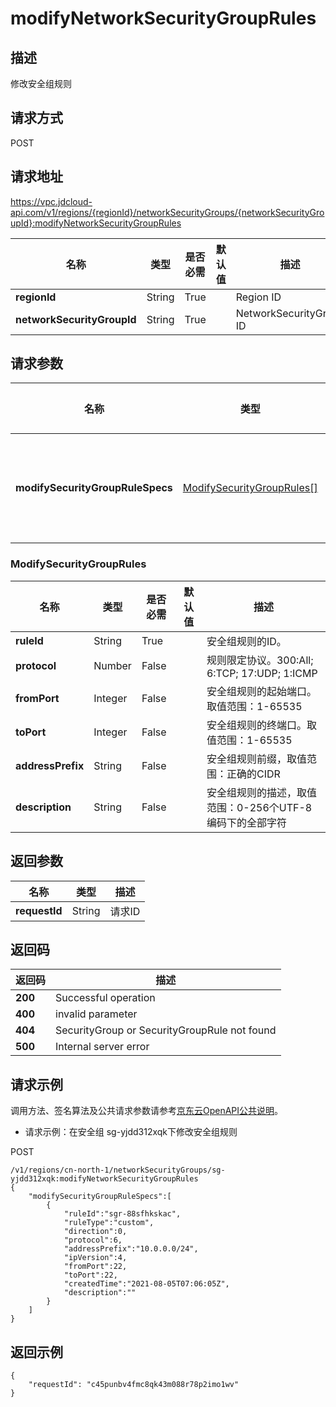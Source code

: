 # modifyNetworkSecurityGroupRules


## 描述
修改安全组规则

## 请求方式
POST

## 请求地址
https://vpc.jdcloud-api.com/v1/regions/{regionId}/networkSecurityGroups/{networkSecurityGroupId}:modifyNetworkSecurityGroupRules

|名称|类型|是否必需|默认值|描述|
|---|---|---|---|---|
|**regionId**|String|True| |Region ID|
|**networkSecurityGroupId**|String|True| |NetworkSecurityGroup ID|

## 请求参数
|名称|类型|是否必需|默认值|描述|
|---|---|---|---|---|
|**modifySecurityGroupRuleSpecs**|[ModifySecurityGroupRules[]](#modifysecuritygrouprules)|True| |安全组规则信息|

### <div id="ModifySecurityGroupRules">ModifySecurityGroupRules</div>
|名称|类型|是否必需|默认值|描述|
|---|---|---|---|---|
|**ruleId**|String|True| |安全组规则的ID。|
|**protocol**|Number|False| |规则限定协议。300:All; 6:TCP; 17:UDP; 1:ICMP|
|**fromPort**|Integer|False| |安全组规则的起始端口。取值范围：1-65535|
|**toPort**|Integer|False| |安全组规则的终端口。取值范围：1-65535|
|**addressPrefix**|String|False| |安全组规则前缀，取值范围：正确的CIDR|
|**description**|String|False| |安全组规则的描述，取值范围：0-256个UTF-8编码下的全部字符|

## 返回参数
|名称|类型|描述|
|---|---|---|
|**requestId**|String|请求ID|


## 返回码
|返回码|描述|
|---|---|
|**200**|Successful operation|
|**400**|invalid parameter|
|**404**|SecurityGroup or SecurityGroupRule not found|
|**500**|Internal server error|

## 请求示例
调用方法、签名算法及公共请求参数请参考[京东云OpenAPI公共说明](https://docs.jdcloud.com/common-declaration/api/introduction)。
- 请求示例：在安全组 sg-yjdd312xqk下修改安全组规则

POST
```
/v1/regions/cn-north-1/networkSecurityGroups/sg-yjdd312xqk:modifyNetworkSecurityGroupRules
{
    "modifySecurityGroupRuleSpecs":[
        {
            "ruleId":"sgr-88sfhkskac",
            "ruleType":"custom",
            "direction":0,
            "protocol":6,
            "addressPrefix":"10.0.0.0/24",
            "ipVersion":4,
            "fromPort":22,
            "toPort":22,
            "createdTime":"2021-08-05T07:06:05Z",
            "description":""
        }
    ]
}

```

## 返回示例
```
{
    "requestId": "c45punbv4fmc8qk43m088r78p2imo1wv"
}
```
